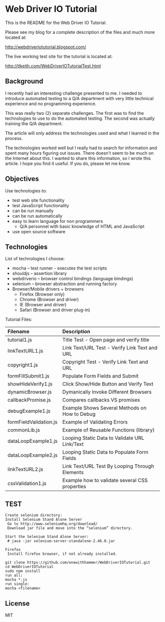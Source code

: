 Web Driver IO Tutorial
======================

This is the README for the Web Driver IO Tutorial.

Please see my blog for a complete description of the files and much more
located at:

http://webdriveriotutorial.blogspot.com/

The live working test site for the tutorial is located at:

http://tlkeith.com/WebDriverIOTutorialTest.html


## Background

I recently had an interesting challenge presented to me. I needed to introduce automated testing to a Q/A department with very little technical experience and no programming experience. 

This was really two (2) separate challenges. The first was to find the technologies to use to do the automated testing. The second was actually training the Q/A department. 

The article will only address the technologies used and what I learned in the process. 

The technologies worked well but I really had to search for information and spent many hours figuring out issues. There doesn't seem to be much on the Internet about this.
I wanted to share this information, so I wrote this article. I hope you find it useful. If you do, please let me know.

## Objectives

Use technologies to:

* test web site functionality
* test JavaScript functionality
* can be run manually
* can be run automatically
* easy to learn language for non programmers
	* Q/A personnel with basic knowledge of HTML and JavaScript
* use open source software

## Technologies

List of technologies I choose:

* mocha – test runner - executes the test scripts
* shouldjs – assertion library
* webdriverio – browser control bindings (language bindings)
* selenium – browser abstraction and running factory
* Browser/Mobile drivers + browsers 
	* Firefox (Browser only)
	* Chrome (Browser and driver)
	* IE (Browser and driver)
	* Safari (Browser and driver plug-in)

Tutorial Files:

| Filename             | Description                                     |
| :---------------------|:------------------------------------------------|
| tutorial1.js 				  | Title Test - Open page and verify title
| linkTextURL1.js 		  | Link Text/URL Test - Verify Link Text and URL
| copyright1.js 			  | Copyright Test - Verify Link Text and URL
| formFillSubmit1.js 	  | Populate Form Fields and Submit
| showHideVerify1.js 	  | Click Show/Hide Button and Verify Text
| dynamicBrowser.js     | Dymanically Invoke Different Browsers
| callbackPromise.js    | Compares callbacks VS promises
| debugExample1.js      | Example Shows Several Methods on How to Debug
| formFieldValidation.js| Example of Validating Errors
| commonLib.js          | Example of Reusable Functions (library)
| dataLoopExample1.js   | Looping Static Data to Validate URL Link/Text
| dataLoopExample2.js   | Looping Static Data to Populate Form Fields
| linkTextURL2.js       | Link Text/URL Test By Looping Through Elements
| cssValidation1.js     | Example how to validate several CSS properties

## TEST

```
Create selenium directory:
Install Selenium Stand Alone Server
 Go to http://www.seleniumhq.org/download/
 Download jar file and move into the “selenium” directory.

Start the Selenium Stand Alone Server:
 # java -jar selenium-server-standalone-2.46.0.jar

Firefox
 Install firefox browser, if not already installed.

git clone https://github.com/onewithhammer/WebDriverIOTutorial.git
cd WebDriverIOTutorial
sudo npm install
run all:
mocha *.js
run single:
mocha <filename>
```

## License
MIT



